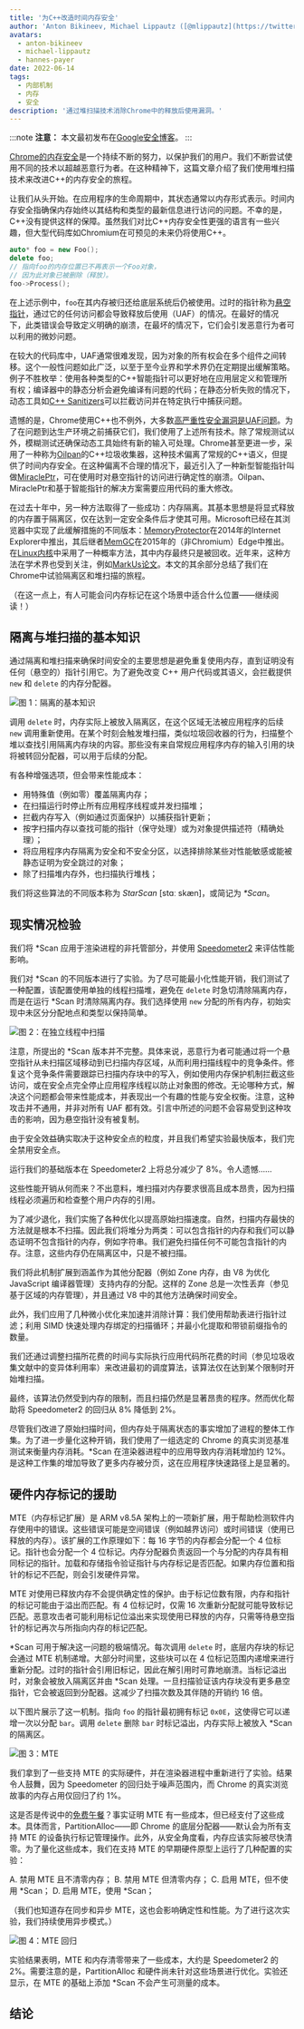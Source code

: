 ```yaml
---
title: '为C++改造时间内存安全'
author: 'Anton Bikineev, Michael Lippautz ([@mlippautz](https://twitter.com/mlippautz)), Hannes Payer ([@PayerHannes](https://twitter.com/PayerHannes))'
avatars:
  - anton-bikineev
  - michael-lippautz
  - hannes-payer
date: 2022-06-14
tags:
  - 内部机制
  - 内存
  - 安全
description: '通过堆扫描技术消除Chrome中的释放后使用漏洞。'
---
```

:::note
**注意：** 本文最初发布在[Google安全博客](https://security.googleblog.com/2022/05/retrofitting-temporal-memory-safety-on-c.html)。
:::

[Chrome的内存安全](https://security.googleblog.com/2021/09/an-update-on-memory-safety-in-chrome.html)是一个持续不断的努力，以保护我们的用户。我们不断尝试使用不同的技术以超越恶意行为者。在这种精神下，这篇文章介绍了我们使用堆扫描技术来改进C++的内存安全的旅程。

<!--truncate-->
让我们从头开始。在应用程序的生命周期中，其状态通常以内存形式表示。时间内存安全指确保内存始终以其结构和类型的最新信息进行访问的问题。不幸的是，C++没有提供这样的保障。虽然我们对比C++内存安全性更强的语言有一些兴趣，但大型代码库如Chromium在可预见的未来仍将使用C++。

```cpp
auto* foo = new Foo();
delete foo;
// 指向foo的内存位置已不再表示一个Foo对象，
// 因为此对象已被删除（释放）。
foo->Process();
```

在上述示例中，`foo`在其内存被归还给底层系统后仍被使用。过时的指针称为[悬空指针](https://en.wikipedia.org/wiki/Dangling_pointer)，通过它的任何访问都会导致释放后使用（UAF）的情况。在最好的情况下，此类错误会导致定义明确的崩溃，在最坏的情况下，它们会引发恶意行为者可以利用的微妙问题。

在较大的代码库中，UAF通常很难发现，因为对象的所有权会在多个组件之间转移。这个一般性问题如此广泛，以至于至今业界和学术界仍在定期提出缓解策略。例子不胜枚举：使用各种类型的C++智能指针可以更好地在应用层定义和管理所有权；编译器中的静态分析会避免编译有问题的代码；在静态分析失败的情况下，动态工具如[C++ Sanitizers](https://github.com/google/sanitizers)可以拦截访问并在特定执行中捕获问题。

遗憾的是，Chrome使用C++也不例外，大多数[高严重性安全漏洞是UAF问题](https://www.chromium.org/Home/chromium-security/memory-safety/)。为了在问题到达生产环境之前捕获它们，我们使用了上述所有技术。除了常规测试以外，模糊测试还确保动态工具始终有新的输入可处理。Chrome甚至更进一步，采用了一种称为[Oilpan](https://v8.dev/blog/oilpan-library)的C++垃圾收集器，这种技术偏离了常规的C++语义，但提供了时间内存安全。在这种偏离不合理的情况下，最近引入了一种新型智能指针叫做[MiraclePtr](https://security.googleblog.com/2021/09/an-update-on-memory-safety-in-chrome.html)，可在使用时对悬空指针的访问进行确定性的崩溃。Oilpan、MiraclePtr和基于智能指针的解决方案需要应用代码的重大修改。

在过去十年中，另一种方法取得了一些成功：内存隔离。其基本思想是将显式释放的内存置于隔离区，仅在达到一定安全条件后才使其可用。Microsoft已经在其浏览器中实现了此缓解措施的不同版本：[MemoryProtector](https://securityintelligence.com/understanding-ies-new-exploit-mitigations-the-memory-protector-and-the-isolated-heap/)在2014年的Internet Explorer中推出，其后继者[MemGC](https://securityintelligence.com/memgc-use-after-free-exploit-mitigation-in-edge-and-ie-on-windows-10/)在2015年的（非Chromium）Edge中推出。在[Linux内核](https://a13xp0p0v.github.io/2020/11/30/slab-quarantine.html)中采用了一种概率方法，其中内存最终只是被回收。近年来，这种方法在学术界也受到关注，例如[MarkUs论文](https://www.cst.cam.ac.uk/blog/tmj32/addressing-temporal-memory-safety)。本文的其余部分总结了我们在Chrome中试验隔离区和堆扫描的旅程。

（在这一点上，有人可能会问内存标记在这个场景中适合什么位置——继续阅读！）

## 隔离与堆扫描的基本知识

通过隔离和堆扫描来确保时间安全的主要思想是避免重复使用内存，直到证明没有任何（悬空的）指针引用它。为了避免改变 C++ 用户代码或其语义，会拦截提供 `new` 和 `delete` 的内存分配器。

![图 1：隔离的基本知识](/_img/retrofitting-temporal-memory-safety-on-c++/basics.svg)

调用 `delete` 时，内存实际上被放入隔离区，在这个区域无法被应用程序的后续 `new` 调用重新使用。在某个时刻会触发堆扫描，类似垃圾回收器的行为，扫描整个堆以查找引用隔离内存块的内容。那些没有来自常规应用程序内存的输入引用的块将被转回分配器，可以用于后续的分配。

有各种增强选项，但会带来性能成本：

- 用特殊值（例如零）覆盖隔离内存；
- 在扫描运行时停止所有应用程序线程或并发扫描堆；
- 拦截内存写入（例如通过页面保护）以捕获指针更新；
- 按字扫描内存以查找可能的指针（保守处理）或为对象提供描述符（精确处理）；
- 将应用程序内存隔离为安全和不安全分区，以选择排除某些对性能敏感或能被静态证明为安全跳过的对象；
- 除了扫描堆内存外，也扫描执行堆栈；

我们将这些算法的不同版本称为 *StarScan* [stɑː skæn]，或简记为 *\*Scan*。

## 现实情况检验

我们将 \*Scan 应用于渲染进程的非托管部分，并使用 [Speedometer2](https://browserbench.org/Speedometer2.0/) 来评估性能影响。

我们对 \*Scan 的不同版本进行了实验。为了尽可能最小化性能开销，我们测试了一种配置，该配置使用单独的线程扫描堆，避免在 `delete` 时急切清除隔离内存，而是在运行 \*Scan 时清除隔离内存。我们选择使用 `new` 分配的所有内存，初始实现中未区分分配地点和类型以保持简单。

![图 2：在独立线程中扫描](/_img/retrofitting-temporal-memory-safety-on-c++/separate-thread.svg)

注意，所提出的 \*Scan 版本并不完整。具体来说，恶意行为者可能通过将一个悬空指针从未扫描区域移动到已扫描内存区域，从而利用扫描线程中的竞争条件。修复这个竞争条件需要跟踪已扫描内存块中的写入，例如使用内存保护机制拦截这些访问，或在安全点完全停止应用程序线程以防止对象图的修改。无论哪种方式，解决这个问题都会带来性能成本，并表现出一个有趣的性能与安全权衡。注意，这种攻击并不通用，并非对所有 UAF 都有效。引言中所述的问题不会容易受到这种攻击的影响，因为悬空指针没有被复制。

由于安全效益确实取决于这种安全点的粒度，并且我们希望实验最快版本，我们完全禁用安全点。

运行我们的基础版本在 Speedometer2 上将总分减少了 8%。令人遗憾……

这些性能开销从何而来？不出意料，堆扫描对内存要求很高且成本昂贵，因为扫描线程必须遍历和检查整个用户内存的引用。

为了减少退化，我们实施了各种优化以提高原始扫描速度。自然，扫描内存最快的方法就是根本不扫描。因此我们将堆分为两类：可以包含指针的内存和我们可以静态证明不包含指针的内存，例如字符串。我们避免扫描任何不可能包含指针的内存。注意，这些内存仍在隔离区中，只是不被扫描。

我们将此机制扩展到涵盖作为其他分配器（例如 Zone 内存，由 V8 为优化 JavaScript 编译器管理）支持内存的分配。这样的 Zone 总是一次性丢弃（参见基于区域的内存管理），并且通过 V8 中的其他方法确保时间安全。

此外，我们应用了几种微小优化来加速并消除计算：我们使用帮助表进行指针过滤；利用 SIMD 快速处理内存绑定的扫描循环；并最小化提取和带锁前缀指令的数量。

我们还通过调整扫描所花费的时间与实际执行应用代码所花费的时间（参见垃圾收集文献中的变异体利用率）来改进最初的调度算法，该算法仅在达到某个限制时开始堆扫描。

最终，该算法仍然受到内存的限制，而且扫描仍然是显著昂贵的程序。然而优化帮助将 Speedometer2 的回归从 8% 降低到 2%。

尽管我们改进了原始扫描时间，但内存处于隔离状态的事实增加了进程的整体工作集。为了进一步量化这种开销，我们使用了一组选定的 Chrome 的真实浏览基准测试来衡量内存消耗。\*Scan 在渲染器进程中的应用导致内存消耗增加约 12%。是这种工作集的增加导致了更多内存被分页，这在应用程序快速路径上是显著的。

## 硬件内存标记的援助

MTE（内存标记扩展）是 ARM v8.5A 架构上的一项新扩展，用于帮助检测软件内存使用中的错误。这些错误可能是空间错误（例如越界访问）或时间错误（使用已释放的内存）。该扩展的工作原理如下：每 16 字节的内存都会分配一个 4 位标记。指针也会分配一个 4 位标记。内存分配器负责返回一个与分配的内存具有相同标记的指针。加载和存储指令验证指针与内存标记是否匹配。如果内存位置和指针的标记不匹配，则会引发硬件异常。

MTE 对使用已释放内存不会提供确定性的保护。由于标记位数有限，内存和指针的标记可能由于溢出而匹配。有 4 位标记时，仅需 16 次重新分配就可能导致标记匹配。恶意攻击者可能利用标记位溢出来实现使用已释放的内存，只需等待悬空指针的标记再次与所指向内存的标记匹配。

\*Scan 可用于解决这一问题的极端情况。每次调用 `delete` 时，底层内存块的标记会通过 MTE 机制递增。大部分时间里，这些块可以在 4 位标记范围内递增来进行重新分配。过时的指针会引用旧标记，因此在解引用时可靠地崩溃。当标记溢出时，对象会被放入隔离区并由 \*Scan 处理。一旦扫描验证该内存块没有更多悬空指针，它会被返回到分配器。这减少了扫描次数及其伴随的开销约 16 倍。

以下图片展示了这一机制。指向 `foo` 的指针最初拥有标记 `0x0E`，这使得它可以递增一次以分配 `bar`。调用 `delete` 删除 `bar` 时标记溢出，内存实际上被放入 \*Scan 的隔离区。

![图 3：MTE](/_img/retrofitting-temporal-memory-safety-on-c++/mte.svg)

我们拿到了一些支持 MTE 的实际硬件，并在渲染器进程中重新进行了实验。结果令人鼓舞，因为 Speedometer 的回归处于噪声范围内，而 Chrome 的真实浏览故事的内存占用仅回归了约 1%。

这是否是传说中的[免费午餐](https://en.wikipedia.org/wiki/No_free_lunch_theorem)？事实证明 MTE 有一些成本，但已经支付了这些成本。具体而言，PartitionAlloc——即 Chrome 的底层分配器——默认会为所有支持 MTE 的设备执行标记管理操作。此外，从安全角度看，内存应该实际被尽快清零。为了量化这些成本，我们在支持 MTE 的早期硬件原型上运行了几种配置的实验：

 A. 禁用 MTE 且不清零内存；
 B. 禁用 MTE 但清零内存；
 C. 启用 MTE，但不使用 \*Scan；
 D. 启用 MTE，使用 \*Scan；

（我们也知道存在同步和异步 MTE，这也会影响确定性和性能。为了进行这次实验，我们持续使用异步模式。）

![图 4：MTE 回归](/_img/retrofitting-temporal-memory-safety-on-c++/mte-regression.svg)

实验结果表明，MTE 和内存清零带来了一些成本，大约是 Speedometer2 的 2%。需要注意的是，PartitionAlloc 和硬件尚未针对这些场景进行优化。实验还显示，在 MTE 的基础上添加 \*Scan 不会产生可测量的成本。

## 结论
